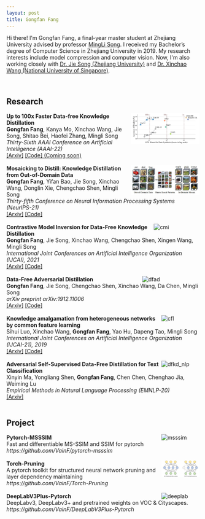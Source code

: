 ```yaml
---
layout: post
title: Gongfan Fang
---
```


Hi there! I'm Gongfan Fang, a final-year master student at Zhejiang University advised by professor <a href="https://person.zju.edu.cn/en/msong">MingLi Song</a>. I received my Bachelor’s degree of Computer Science in Zhejiang University in 2019. My research interests include model compression and computer vision. Now, I'm also working closely with <a href="https://vipazoo.cn/people/songjie">Dr. Jie Song (Zhejiang University)</a> and <a href="https://sites.google.com/site/sitexinchaowang/">Dr. Xinchao Wang (National University of Singapore)</a>. 

<br>

<h2> Research </h2>

<div>
<img src="../images/fast_dfkd.png" alt="fast_dfkd" width="180" align="right">
<div>
<b>Up to 100x Faster Data-free Knowledge Distillation</b> <br>
<b>Gongfan Fang</b>, Kanya Mo, Xinchao Wang, Jie Song, Shitao Bei, Haofei Zhang, Mingli Song <br>
<I>Thirty-Sixth AAAI Conference on Artificial Intelligence (AAAI-22)</I> <br>
<a href="">[Arxiv]</a> <a href="">[Code] (Coming soon)</a> 
</div> 
</div> 
<br>


<div>
<img src="../images/MosaicKD.jpg" alt="mosaic" width="180" align="right">
<div>
<b>Mosaicking to Distill: Knowledge Distillation from Out-of-Domain Data</b> <br>
<b>Gongfan Fang</b>, Yifan Bao, Jie Song, Xinchao Wang, Donglin Xie, Chengchao Shen, Mingli Song <br>
<I>Thirty-fifth Conference on Neural Information Processing Systems (NeurIPS-21)</I> <br>
<a href="https://arxiv.org/abs/2110.15094">[Arxiv]</a> <a href="https://github.com/zju-vipa/MosaicKD">[Code]</a> 
</div>
</div> 
<br>

<div>
<img src="../images/cmi.png" alt="cmi" width="120" align="right">
<div>
<b>Contrastive Model Inversion for Data-Free Knowledge Distillation</b> <br>
<b>Gongfan Fang</b>, Jie Song, Xinchao Wang, Chengchao Shen, Xingen Wang, Mingli Song <br>
<I>International Joint Conferences on Artificial Intelligence Organization (IJCAI), 2021</I> <br>
<a href="https://arxiv.org/abs/2105.08584">[Arxiv]</a> <a href="https://github.com/zju-vipa/DataFree">[Code]</a> 
</div>
</div>
<br>

<div>
<img src="../images/dfad.png" alt="dfad" width="150" align="right">
<div>
<b>Data-Free Adversarial Distillation</b> <br>
<b>Gongfan Fang</b>, Jie Song, Chengchao Shen, Xinchao Wang, Da Chen, Mingli Song <br> 
<I>arXiv preprint arXiv:1912.11006</I> <br>
<a href="https://arxiv.org/abs/1912.11006">[Arxiv]</a> <a href="https://github.com/VainF/Data-Free-Adversarial-Distillation">[Code]</a> 
</div>
</div> 
<br>

<div>
<img src="../images/cfl.png" alt="cfl" width="100" align="right">
<div>
<b>Knowledge amalgamation from heterogeneous networks by common feature learning</b> <br>
Sihui Luo, Xinchao Wang, <b>Gongfan Fang</b>, Yao Hu, Dapeng Tao, Mingli Song <br>
<I>International Joint Conferences on Artificial Intelligence Organization (IJCAI-21), 2019</I> <br>
<a href="https://arxiv.org/abs/2105.08584">[Arxiv]</a> <a href="https://github.com/zju-vipa/CommonFeatureLearning">[Code]</a> 
</div> 
</div>  
<br>

<div>
<img src="../images/dfkd_nlp.png" alt="dfkd_nlp" width="100" align="right">
<div>
<b>Adversarial Self-Supervised Data-Free Distillation for Text Classification</b> <br>
Xinyin Ma, Yongliang Shen, <b>Gongfan Fang</b>, Chen Chen, Chenghao Jia, Weiming Lu <br>
<I>Empirical Methods in Natural Language Processing (EMNLP-20)</I> <br>
<a href="https://arxiv.org/abs/2010.04883">[Arxiv]</a>
</div> 
</div> 

<br> 


<h2> Project </h2>

<div>
<img src="../images/msssim.png" alt="msssim" width="100" align="right">
<div>
<b>Pytorch-MSSSIM</b> <br>
Fast and differentiable MS-SSIM and SSIM for pytorch <br>
<I>https://github.com/VainF/pytorch-msssim</I>
</div> </div> <br>

<div>
<img src="../images/torch_pruning.png" alt="torch_pruning" width="100" align="right">
<div>
<b>Torch-Pruning</b> <br>
A pytorch toolkit for structured neural network pruning and layer dependency maintaining <br>
<I>https://github.com/VainF/Torch-Pruning</I>
</div> </div> <br> 

<div>
<img src="../images/deeplab.png" alt="deeplab" width="100" align="right">
<div>
<b>DeepLabV3Plus-Pytorch</b> <br>
DeepLabv3, DeepLabv3+ and pretrained weights on VOC & Cityscapes. <br>
<I>https://github.com/VainF/DeepLabV3Plus-Pytorch</I>
</div> </div> <br>
